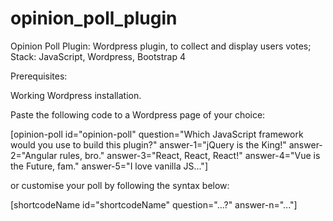 # opinion_poll_plugin
Opinion Poll Plugin: Wordpress plugin, to collect and display users votes; Stack: JavaScript, Wordpress, Bootstrap 4

Prerequisites:

Working Wordpress installation.

Paste the following code to a Wordpress page of your choice:

[opinion-poll id="opinion-poll" question="Which JavaScript framework would you use to build this plugin?" 
answer-1="jQuery is the King!" answer-2="Angular rules, bro." answer-3="React, React, React!" 
answer-4="Vue is the Future, fam." answer-5="I love vanilla JS..."]

or customise your poll by following the syntax below:

[shortcodeName id="shortcodeName" question="...?" answer-n="..."]


